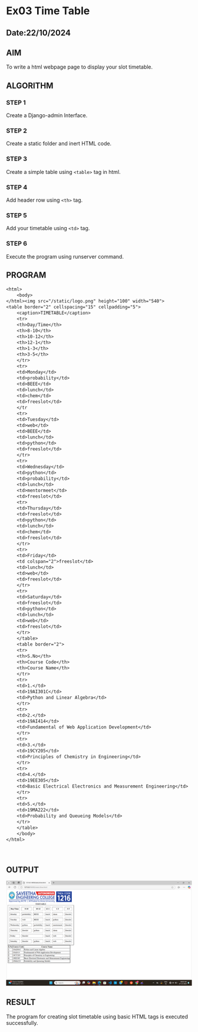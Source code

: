 # Ex03 Time Table
## Date:22/10/2024

## AIM
To write a html webpage page to display your slot timetable.

## ALGORITHM
### STEP 1
Create a Django-admin Interface.

### STEP 2
Create a static folder and inert HTML code.

### STEP 3
Create a simple table using ```<table>``` tag in html.

### STEP 4
Add header row using ```<th>``` tag.

### STEP 5
Add your timetable using ```<td>``` tag.

### STEP 6
Execute the program using runserver command.

## PROGRAM
```
<html>
    <body>
</html><img src="/static/logo.png" height="100" width="540">
<table border="2" cellspacing="15" cellpadding="5">
    <caption>TIMETABLE</caption>
    <tr>
    <th>Day/Time</th>
    <th>8-10</th>
    <th>10-12</th>
    <th>12-1</th>
    <th>1-3</th>
    <th>3-5</th>
    </tr>
    <tr>
    <td>Monday</td>
    <td>probability</td>
    <td>BEEE</td>
    <td>lunch</td>
    <td>chem</td>
    <td>freeslot</td>
    </tr
    <tr>
    <td>Tuesday</td>
    <td>web</td>
    <td>BEEE</td>
    <td>lunch</td>
    <td>python</td>
    <td>freeslot</td>
    </tr>
    <tr>
    <td>Wednesday</td>
    <td>python</td>
    <td>probability</td>
    <td>lunch</td>
    <td>mentormeet</td>
    <td>freeslot</td>
    <tr>
    <td>Thursday</td>
    <td>freeslot</td>
    <td>python</td>
    <td>lunch</td>
    <td>chem</td>
    <td>freeslot</td>
    </tr>
    <tr>
    <td>Friday</td>
    <td colspan="2">freeslot</td>
    <td>lunch</td>
    <td>web</td>
    <td>freeslot</td>
    </tr>
    <tr>
    <td>Saturday</td>
    <td>freeslot</td>
    <td>python</td>
    <td>lunch</td>
    <td>web</td>
    <td>freeslot</td>
    </tr>
    </table>
    <table border="2">
    <tr>
    <th>S.No</th>
    <th>Course Code</th>
    <th>Course Name</th>
    </tr>
    <tr>
    <td>1.</td>
    <td>19AI301C</td>
    <td>Python and Linear Algebra</td>
    </tr>
    <tr>
    <td>2.</td>
    <td>19AI414</td>
    <td>Fundamental of Web Application Development</td>
    </tr>
    <tr>
    <td>3.</td>
    <td>19CY205</td>
    <td>Principles of Chemistry in Engineering</td>
    </tr>
    <tr>
    <td>4.</td>
    <td>19EE305</td>
    <td>Basic Electrical Electronics and Measurement Engineering</td>
    </tr>
    <tr>
    <td>5.</td>
    <td>19MA222</td>
    <td>Probability and Queueing Models</td>
    </tr>
    </table>
    </body>
</html>
    
    

```
## OUTPUT
![alt text](harsha/slotapp/static/slot.png)

## RESULT
The program for creating slot timetable using basic HTML tags is executed successfully.
